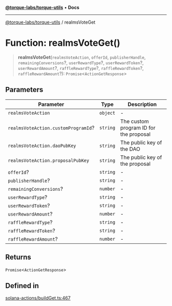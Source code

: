 [**@torque-labs/torque-utils**](../README.md) • **Docs**

***

[@torque-labs/torque-utils](../README.md) / realmsVoteGet

# Function: realmsVoteGet()

> **realmsVoteGet**(`realmsVoteAction`, `offerId`, `publisherHandle`, `remainingConversions`?, `userRewardType`?, `userRewardToken`?, `userRewardAmount`?, `raffleRewardType`?, `raffleRewardToken`?, `raffleRewardAmount`?): `Promise`\<`ActionGetResponse`\>

## Parameters

| Parameter | Type | Description |
| ------ | ------ | ------ |
| `realmsVoteAction` | `object` | - |
| `realmsVoteAction.customProgramId`? | `string` | The custom program ID for the proposal |
| `realmsVoteAction.daoPubKey` | `string` | The public key of the DAO |
| `realmsVoteAction.proposalPubKey` | `string` | The public key of the proposal |
| `offerId`? | `string` | - |
| `publisherHandle`? | `string` | - |
| `remainingConversions`? | `number` | - |
| `userRewardType`? | `string` | - |
| `userRewardToken`? | `string` | - |
| `userRewardAmount`? | `number` | - |
| `raffleRewardType`? | `string` | - |
| `raffleRewardToken`? | `string` | - |
| `raffleRewardAmount`? | `number` | - |

## Returns

`Promise`\<`ActionGetResponse`\>

## Defined in

[solana-actions/buildGet.ts:467](https://github.com/torque-labs/torque-utils/blob/c76fb4101d477d1e8e6fb4f5de7a277964527c27/solana-actions/buildGet.ts#L467)
